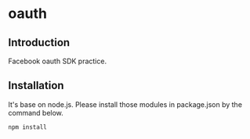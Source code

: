 # oauth

## Introduction
Facebook oauth SDK practice.

## Installation

It's base on node.js. Please install those modules in package.json by the command below.

```
npm install
```
